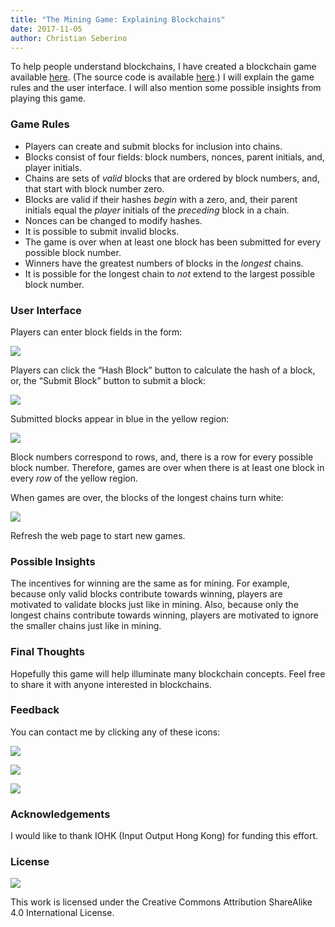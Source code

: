 ```yaml
---
title: "The Mining Game: Explaining Blockchains"
date: 2017-11-05
author: Christian Seberino
---
```


To help people understand blockchains, I have created a blockchain game
available [here](http://mininggame.pythonanywhere.com/). (The source code is
available [here](https://bitbucket.org/seberino/mining_game).) I will explain
the game rules and the user interface. I will also mention some possible
insights from playing this game.

### Game Rules

* Players can create and submit blocks for inclusion into chains.
* Blocks consist of four fields: block numbers, nonces, parent initials, and,
player initials.
* Chains are sets of *valid* blocks that are ordered by block numbers, and, that
start with block number zero.
* Blocks are valid if their hashes *begin* with a zero, and, their parent initials
equal the *player* initials of the *preceding* block in a chain.
* Nonces can be changed to modify hashes.
* It is possible to submit invalid blocks.
* The game is over when at least one block has been submitted for every possible
block number.
* Winners have the greatest numbers of blocks in the *longest* chains.
* It is possible for the longest chain to *not* extend to the largest possible
block number.

### User Interface

Players can enter block fields in the form:

![](https://cdn-images-1.medium.com/max/800/1*EUTBdhJeckAUTUZiYp6MUQ.png)

Players can click the “Hash Block” button to calculate the hash of a block, or,
the “Submit Block” button to submit a block:

![](https://cdn-images-1.medium.com/max/800/1*OF0GUeJRBjnU7LrjlqR6Kg.png)

Submitted blocks appear in blue in the yellow region:

![](https://cdn-images-1.medium.com/max/800/1*mmX1V3jqbGJBjukW0kpOAw.png)

Block numbers correspond to rows, and, there is a row for every possible block
number. Therefore, games are over when there is at least one block in every
*row* of the yellow region.

When games are over, the blocks of the longest chains turn white:

![](https://cdn-images-1.medium.com/max/800/1*3KJLpkByhzXn3fbo_Ah40Q.png)

Refresh the web page to start new games.

### Possible Insights

The incentives for winning are the same as for mining. For example, because only
valid blocks contribute towards winning, players are motivated to validate
blocks just like in mining. Also, because only the longest chains contribute
towards winning, players are motivated to ignore the smaller chains just like in
mining.

### Final Thoughts

Hopefully this game will help illuminate many blockchain concepts. Feel free to
share it with anyone interested in blockchains.

### Feedback

You can contact me by clicking any of these icons:

![](https://cdn-images-1.medium.com/max/800/0*eoFC6QOWZ--bCngK.png)

![](https://cdn-images-1.medium.com/max/800/0*i3CwTFEKUnKYHMf0.png)

![](https://cdn-images-1.medium.com/max/800/0*HQj6HSHxE7pkIBjk.png)

### Acknowledgements

I would like to thank IOHK (Input Output Hong Kong) for funding this effort.

### License

![](https://cdn-images-1.medium.com/max/800/0*hocpUZXBcjzNJeQ2.png)

This work is licensed under the Creative Commons Attribution ShareAlike 4.0
International License.

